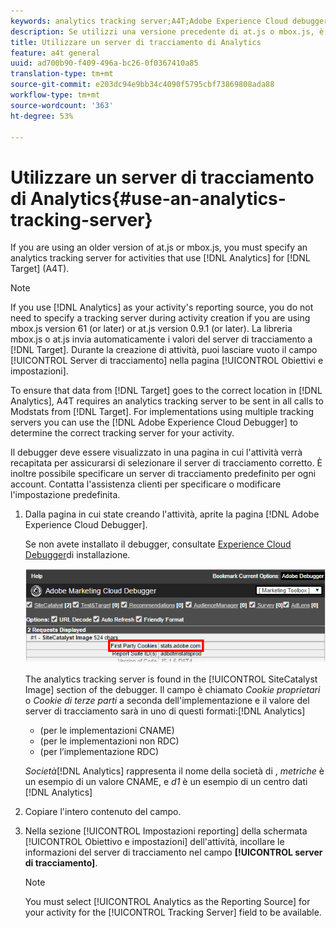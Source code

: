 ```yaml
---
keywords: analytics tracking server;A4T;Adobe Experience Cloud debugger;reporting source
description: Se utilizzi una versione precedente di at.js o mbox.js, è necessario specificare un server di tracciamento di Analytics per le attività che utilizzano Analytics for Target (A4T).
title: Utilizzare un server di tracciamento di Analytics
feature: a4t general
uuid: ad700b90-f409-496a-bc26-0f0367410a85
translation-type: tm+mt
source-git-commit: e203dc94e9bb34c4090f5795cbf73869808ada88
workflow-type: tm+mt
source-wordcount: '363'
ht-degree: 53%

---
```



# Utilizzare un server di tracciamento di Analytics{#use-an-analytics-tracking-server}

If you are using an older version of at.js or mbox.js, you must specify an analytics tracking server for activities that use [!DNL Analytics] for [!DNL Target] (A4T).

>[!NOTE]
>
>If you use [!DNL Analytics] as your activity&#39;s reporting source, you do not need to specify a tracking server during activity creation if you are using mbox.js version 61 (or later) or at.js version 0.9.1 (or later). La libreria mbox.js o at.js invia automaticamente i valori del server di tracciamento a [!DNL Target]. Durante la creazione di attività, puoi lasciare vuoto il campo [!UICONTROL Server di tracciamento] nella pagina [!UICONTROL Obiettivi e impostazioni].

To ensure that data from [!DNL Target] goes to the correct location in [!DNL Analytics], A4T requires an analytics tracking server to be sent in all calls to Modstats from [!DNL Target]. For implementations using multiple tracking servers you can use the [!DNL Adobe Experience Cloud Debugger] to determine the correct tracking server for your activity.

Il debugger deve essere visualizzato in una pagina in cui l&#39;attività verrà recapitata per assicurarsi di selezionare il server di tracciamento corretto. È inoltre possibile specificare un server di tracciamento predefinito per ogni account. Contatta l&#39;assistenza clienti per specificare o modificare l&#39;impostazione predefinita.

1. Dalla pagina in cui state creando l&#39;attività, aprite la pagina [!DNL Adobe Experience Cloud Debugger].

   Se non avete installato il debugger, consultate [Experience Cloud Debugger](https://docs.adobe.com/content/help/en/debugger/using/install-debugger.html)di installazione.

   ![](assets/Screen_DebuggerTrackServ.png)

   The analytics tracking server is found in the [!UICONTROL SiteCatalyst Image] section of the debugger. Il campo è chiamato *Cookie proprietari* o *Cookie di terze parti* a seconda dell&#39;implementazione e il valore del server di tracciamento sarà in uno di questi formati:[!DNL Analytics]

   * (per le implementazioni CNAME)
   * (per le implementazioni non RDC)
   * (per l’implementazione RDC)

   *Società*[!DNL Analytics] rappresenta il nome della società di , *metriche* è un esempio di un valore CNAME, e *d1* è un esempio di un centro dati [!DNL Analytics]
1. Copiare l&#39;intero contenuto del campo.
1. Nella sezione [!UICONTROL Impostazioni reporting] della schermata [!UICONTROL Obiettivo e impostazioni] dell&#39;attività, incollare le informazioni del server di tracciamento nel campo **[!UICONTROL server di tracciamento]**.

   >[!NOTE]
   >
   >You must select [!UICONTROL Analytics as the Reporting Source] for your activity for the [!UICONTROL Tracking Server] field to be available.


